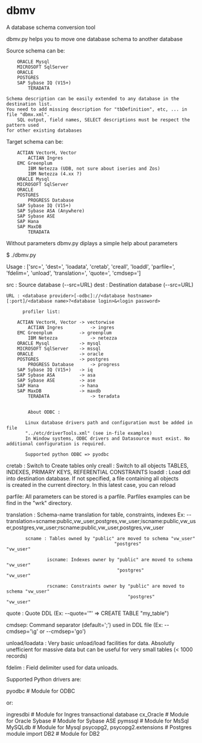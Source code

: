 # dbmv

A database schema conversion tool


dbmv.py helps you to move one database schema to another database

Source schema can be:


	    ORACLE Mysql
	    MICROSOFT SqlServer
	    ORACLE
	    POSTGRES
	    SAP Sybase IQ (V15+)
            TERADATA
	
	Schema description can be easily extended to any database in the destination list.
	You need to add missing description for "tbDefinition", etc, ... in file "dbmx.xml".
        SQL output, field names, SELECT descriptions must be respect the pattern used 
	for other existing databases



Target schema can be:

	    ACTIAN VectorH, Vector
            ACTIAN Ingres
	    EMC Greenplum
            IBM Netezza (UDB, not sure about iseries and Zos)
            IBM Netezza (4.xx ?)
	    ORACLE Mysql
	    MICROSOFT SqlServer
	    ORACLE
	    POSTGRES
            PROGRESS Database
	    SAP Sybase IQ (V15+)
	    SAP Sybase ASA (Anywhere)
	    SAP Sybase ASE
	    SAP Hana
	    SAP MaxDB
            TERADATA

	

Without parameters dbmv.py diplays a simple help about parameters

$ ./dbmv.py 

   Usage : 
     ['src=', 'dest=', 'loadata', 'cretab', 'creall', 'loaddl', 'parfile=', 'fdelim=', 'unload', 'translation=', 'quote=', 'cmdsep=']


   src    : Source database (--src=URL)
   dest   : Destination database (--src=URL)

    URL : <database provider>[-odbc]://<database hostname>[:port]/<database name>?<database login>&<login password>

          profiler list:

	    ACTIAN VectorH, Vector -> vectorwise
            ACTIAN Ingres          -> ingres
	    EMC Greenplum          -> greenplum
            IBM Netezza            -> netezza
	    ORACLE Mysql           -> mysql
	    MICROSOFT SqlServer    -> mssql
	    ORACLE                 -> oracle
	    POSTGRES               -> postgres
            PROGRESS Database      -> progress
	    SAP Sybase IQ (V15+)   -> iq
	    SAP Sybase ASA         -> asa
	    SAP Sybase ASE         -> ase
	    SAP Hana               -> hana
	    SAP MaxDB              -> maxdb
            TERADATA               -> teradata


            About ODBC : 

           Linux database drivers path and configuration must be added in file 
           "../etc/driverTools.xml" (see in-file examples)
           In Window systems, ODBC drivers and Datasource must exist. No additional configuration is required.

	       Supported python ODBC => pyodbc




   cretab : Switch to Create tables only
   creall : Switch to all objects TABLES, INDEXES, PRIMARY KEYS, REFERENTIAL CONSTRAINTS
   loaddl : Load ddl into destination database. If not specified, a file containing all objects   
      	   is created in the current directory. In this latest case, you can reload 

   parfile: All parameters can be stored is a parfile. Parfiles examples can be find in the "wrk" directory. 

   translation : Schema-name translation for table, constraints, indexes
          Ex: --translation=scname:public,vw_user,postgres,vw_user;iscname:public,vw_user,postgres,vw_user;rscname:public,vw_user,postgres,vw_user
                 
   		   scname : Tables owned by "public" are moved to schema "vw_user"
                                            "postgres"                   "vw_user"
                                            
                   iscname: Indexes owner by "public" are moved to schema "vw_user"
                                             "postgres"                   "vw_user"
                                             
                   rscname: Constraints owner by "public" are moved to schema "vw_user"
                                                 "postgres"                   "vw_user"


   quote : Quote DDL (Ex: --quote='"' => CREATE TABLE "my_table")

   cmdsep: Command separator (default=';') used in DDL file (Ex: --cmdsep='\g' or --cmdsep='go') 


   unload/loadata : Very basic unload/load facilities for data. Absolutly unefficient for massive
                    data but can be useful for very small tables (< 1000 records)
                    
   fdelim : Field delimiter used for data unloads.





Supported Python drivers are:

   pyodbc                         # Module for ODBC

   or:

   ingresdbi                      # Module for Ingres transactional database
   cx_Oracle                      # Module for Oracle
   Sybase                         # Module for Sybase ASE
   pymssql                        # Module for MsSql
   MySQLdb                        # Module for Mysql
   psycopg2, psycopg2.extensions  # Postgres module
   import DB2                     # Module for DB2


